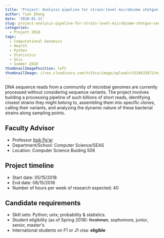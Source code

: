 ```yaml
---
title: 'Project: Analysis pipeline for strain-level microbiome shotgun sequencing'
author: Tian Zheng
date: '2018-01-21'
slug: project-analysis-pipeline-for-strain-level-microbiome-shotgun-sequencing
categories:
  - Project 2018
tags:
  - Computational Genomics
  - Health
  - Python
  - Statistics
  - Unix
  - Summer 2018
thumbnailImagePosition: left
thumbnailImage: //res.cloudinary.com/tz33cu/image/upload/v1516632872/microbiome_ax1tb2.png
---
```

DNA sequence reads from a community of microbial genomes are currently processed without considering sequence variants. The project involves building a processing pipeline of such billions of short reads, identifying closest strains they might belong to, assembling them into specific clones, calling their variants, and analyzing the dynamic nature of these bacterial strains along sampling points. 

<!--more-->

## Faculty Advisor
+ Professor [Itsik Pe'er](http://cs.columbia.edu/~itsik)
+ Department/School: Computer Science/SEAS
+ Location: Computer Science Buiding 506

## Project timeline
+ Start date: 05/15/2018
+ End date: 08/15/2018
+ Number of hours per week of research expected: 40

## Candidate requirements
+ Skill sets: Python; unix; probability & statistics.
+ Student eligibility  (as of Spring 2018): ~~freshman~~, sophomore, junior, senior, master's
+ International students on F1 or J1 visa: **eligible**